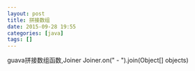 ```yaml
---
layout: post
title: 拼接数组
date: 2015-09-28 19:55
categories: [java]
tags: []
---
```

guava拼接数组函数,Joiner
Joiner.on(" - ").join(Object[] objects)
